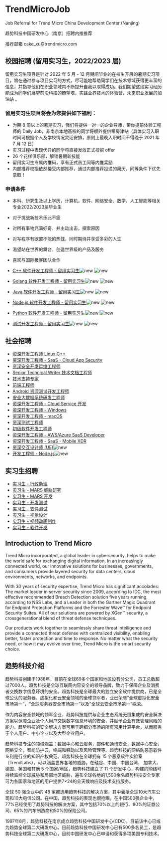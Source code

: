 # TrendMicroJob

Job Referral for Trend Micro China Development Center (Nanjing)

趋势科技中国研发中心（南京）招聘内推推荐

推荐邮箱 cake_xu©trendmicro.com

## 校园招聘 (留用实习生，2022/2023 届)

留用实习生项目是针对 2022 年 5 月 - 12 月期间毕业的在校生开展的暑期实习项目，旨在通过参与项目实习的方式，尽可能地帮助同学们在技术领域获得更丰富的信息，并指导他们在职业领域内不断提升自我以取得成功。我们期望这段实习经历能成为同学们展望前沿科技的瞭望塔，实践业界技术的体验营，未来职业发展的加油站 。

### 留用实习生项目将会为您提供如下福利：
- 为期 8 周以上的暑期实习，我们将提供一对一的企业导师，带你提前体验工程师的 Daily Job，非南京本地高校的同学将额外提供租房津贴（具体实习入职时间可根据个人及学校情况灵活安排，原则上最晚入职时间不得晚于 2021 年 7 月 12 日）
- 实习过程中表现优异的同学将直接发放正式校招 offer
- 26 个花样俱乐部，解锁暑期新技能
- 留用实习生专属内推码，享有正式员工同等内推奖励
- 内部推荐校招依然接受内部推荐，通过内部推荐投递的简历，同等条件下优先录取！


### 申请条件

- 本科、研究生及以上学历，计算机，软件、网络安全、数学、人工智能等相关专业2022/2023届毕业生
- 对于挑战新技术乐此不疲
- 对所有事物充满好奇，并主动出击，探索原因
- 对写程序有欲罢不能的热忱，同时期待并享受多彩的人生
- 渴望站在世界的舞台，创造世界级的产品及服务
- 喜欢与国际极客团队合作


- [C++ 软件开发工程师 - 留用实习生](campus/1.md)![new](https://img.shields.io/badge/new-brightengreen) ![new](https://img.shields.io/badge/hot-red)
- [Golang 软件开发工程师 - 留用实习生](campus/2.md)![new](https://img.shields.io/badge/new-brightengreen) ![new](https://img.shields.io/badge/hot-red)
- [Java 软件开发工程师 - 留用实习生](campus/3.md)![new](https://img.shields.io/badge/new-brightengreen) ![new](https://img.shields.io/badge/hot-red)
- [Node.js 软件开发工程师 - 留用实习生](campus/4.md)![new](https://img.shields.io/badge/new-brightengreen) ![new](https://img.shields.io/badge/hot-red)
- [Python 软件开发工程师 - 留用实习生](campus/5.md)![new](https://img.shields.io/badge/new-brightengreen) ![new](https://img.shields.io/badge/hot-red)
- [测试开发工程师 - 留用实习生](campus/6.md)![new](https://img.shields.io/badge/new-brightengreen) ![new](https://img.shields.io/badge/hot-red)


## 社会招聘

- [资深开发工程师 Linux C++](social/1.md)
- [资深开发工程师 - SaaS - Cloud App Security](social/2.md)
- [资深安全开发运维工程师](social/3.md)
- [Senior Technical Writer 技术文档工程师](social/4.md)
- [技术支持专家](social/6.md)
- [前端工程师](social/7.md)
- [Android 资深测试开发工程师](social/8.md)
- [安全大数据系统研发工程师](social/9.md)
- [资深开发工程师 - Cloud Service 开发](social/10.md)
- [资深开发工程师 - Windows](social/11.md)
- [资深开发工程师 - macOS](social/12.md)
- [资深测试工程师](social/13.md)
- [初级软件开发工程师](social/14.md)
- [资深开发工程师 - AWS/Azure SaaS Developer](social/15.md)
- [资深开发工程师 - SaaS - Mobile XDR](social/16.md)
- [资深交互设计师 (UE)](social/17.md)![new](https://img.shields.io/badge/new-brightengreen)
- [开发工程师 - Node.js](social/18.md)![new](https://img.shields.io/badge/new-brightengreen)


## 实习生招聘

- [实习生 - 行政助理](intern/2.md)
- [实习生 - MARS 威胁研究](intern/3.md)
- [实习生 - MARS 开发](intern/4.md)
- [实习生 - 开发测试](intern/5.md)
- [实习生 - 软件测试](intern/6.md)
- [实习生 - 视觉设计](intern/7.md)
- [实习生 - 视频动画制作](intern/8.md)
- [实习生 - 软件开发](intern/10.md)


## Introduction to Trend Micro

Trend Micro incorporated, a global leader in cybersecurity, helps to make the world safe for exchanging digital information. In an increasingly connected world, our innovative solutions for businesses, governments, and consumers provide layered security for data centers, cloud environments, networks, and endpoints.

With 30 years of security expertise, Trend Micro has significant accolades: The market leader in server security since 2009, according to IDC, the most effective recommended Breach Detection solution five years running, according to NSS Labs, and a Leader in both the Gartner Magic Quadrant for Endpoint Protection Platforms and the Forrester Wave™ for Endpoint Security Suites. All of our solutions are powered by XGen™ security, a crossgenerational blend of threat defense techniques.

Our products work together to seamlessly share threat intelligence and provide a connected threat defense with centralized visibility, enabling better, faster protection and time to response. No matter what the security need, or how it may evolve over time, Trend Micro is the smart security choice.


## 趋势科技介绍

趋势科技创建于1988年，目前在全球69多个国家和地区设有分公司，员工总数超过7000人。趋势科技是全球互联网内容安全的领导品牌，致力于保障企业及消费者交换数字信息环境的安全。趋势科技是全球最大的独立安全软件提供商，已是全球公认的服务器、虚拟化和云安全领域的全球领军者，业已荣膺“全球虚拟化安全市场第一”，“全球服务器安全市场第一”以及“全球云安全市场第一”殊荣。

作为内容安全领域的领军企业，趋势科技提供与企业生态系统无缝集成的安全解决方案以保障企业及个人用户交换数字信息环境的安全，并赋予企业有效管理风险的能力。趋势科技的安全解决方案可用于跨细分市场的所有常用计算平台，从而服务于个人用户、中小企业以及大型企业用户。

趋势科技专注的领域涵盖：数据中心和云服务，邮件和通讯安全，数据中心安全，网络安全，智能防护云，终端和移动以及风险管理等。趋势科技的网络防恶意软件专利是行业的知识产权典范。趋势科技在全球拥有 15 个恶意软件实验室（TrendLabs），可以涵盖世界各地的威胁。在硅谷、中国、中国台湾、 加拿大、 德国、英国和其他 5 个国家/地区，趋势科技建立了 11 个研发中心，构建的网络可持续监控全球威胁和局部地区威胁，遍布全球各地的1,500余名趋势科技安全专家可为各国家和地区的用户提供7×24的全天候响应及技术支持服务。

全球 50 强企业中的 48 家都选用趋势科技的解决方案，其中囊括全球10大汽车公司和10大电信公司。在中国，趋势科技的表现也很抢眼，在中国500强企业中，77%已经使用了趋势科技的解决方案，其中包括70%以上的银行、80%的证劵公司、65%的汽车制造商和50%的保险公司。

1997年8月，趋势科技在南京成立趋势科技中国研发中心(CDC)，目前该中心已成为趋势全球第二大研发中心。目前趋势科技中国研发中心已有500多名员工，是趋势科技全球第二大研发中心，目前中国研发中心已申请和获得多项美国专利技术。